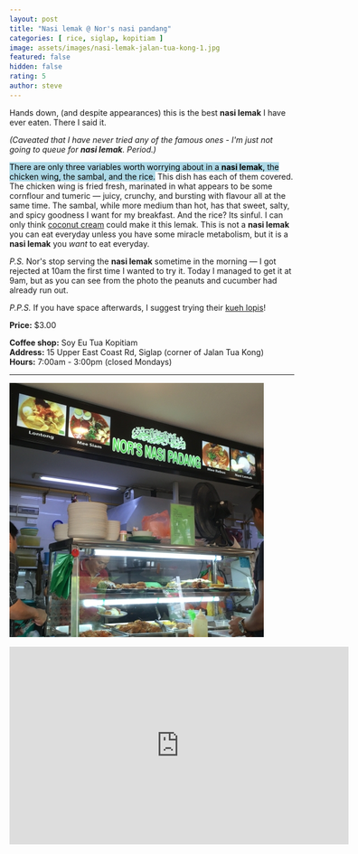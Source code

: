 ```yaml
---
layout: post
title: "Nasi lemak @ Nor's nasi pandang"
categories: [ rice, siglap, kopitiam ]
image: assets/images/nasi-lemak-jalan-tua-kong-1.jpg
featured: false
hidden: false
rating: 5
author: steve
---
```


Hands down, (and despite appearances) this is the best **nasi lemak** I have ever eaten. There I said it.

*(Caveated that I have never tried any of the famous ones - I'm just not going to queue for **nasi lemak**. Period.)*

<mark style="background-color: lightblue">There are only three variables worth worrying about in a **nasi lemak**, the chicken wing, the sambal, and the rice.</mark> This dish has each of them covered. The chicken wing is fried fresh, marinated in what appears to be some cornflour and tumeric — juicy, crunchy, and bursting with flavour all at the same time. The sambal, while more medium than hot, has that sweet, salty, and spicy goodness I want for my breakfast. And the rice? Its sinful. I can only think [coconut cream](https://www.thekitchn.com/whats-the-difference-coconut-m-75446) could make it this lemak. This is not a **nasi lemak** you can eat everyday unless you have some miracle metabolism, but it is a **nasi lemak** you *want* to eat everyday.

*P.S.* Nor's stop serving the **nasi lemak** sometime in the morning — I got rejected at 10am the first time I wanted to try it. Today I managed to get it at 9am, but as you can see from the photo the peanuts and cucumber had already run out.

*P.P.S.* If you have space afterwards, I suggest trying their [kueh lopis](https://www.mykeuken.com/2013/09/glutinous-rice-with-dark-brown-sugar.html)!

**Price:** $3.00  

**Coffee shop:** Soy Eu Tua Kopitiam  
**Address:** 15 Upper East Coast Rd, Siglap (corner of Jalan Tua Kong)  
**Hours:** 7:00am - 3:00pm (closed Mondays)  

***  

![Nor's nasi padang](/assets/images/nasi-lemak-jalan-tua-kong-2.jpg "Nor's nasi padang")

<iframe src="https://www.google.com/maps/embed?pb=!1m18!1m12!1m3!1d3988.7708477694073!2d103.92355921421253!3d1.3129309990424067!2m3!1f0!2f0!3f0!3m2!1i1024!2i768!4f13.1!3m3!1m2!1s0x31da22bb4bec05fb%3A0x2e291e2efa1806eb!2sSoy%20Eu%20Tua%20Coffee%20Shop!5e0!3m2!1sen!2sau!4v1571816489326!5m2!1sen!2sau" width="600" height="350" frameborder="0" style="border:0;" allowfullscreen=""></iframe>